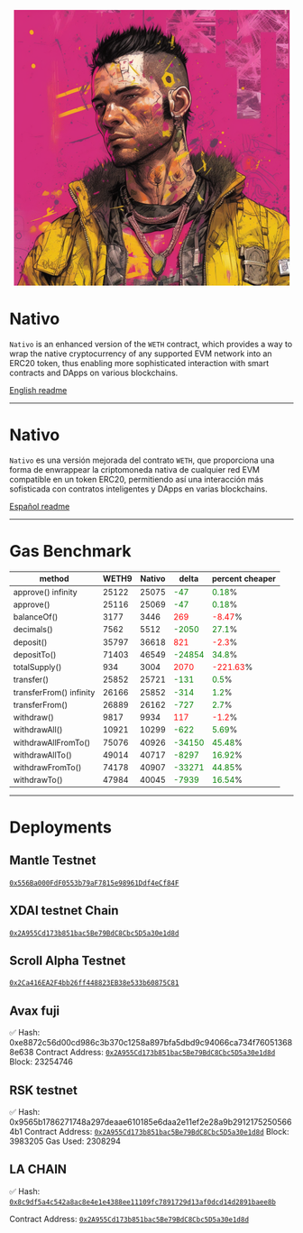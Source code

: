 <p align="center">
  <a href="#nativo">
    <img src="./art/cover.png" alt="readme cover"/>
  </a>
</p>


# Nativo

`Nativo` is an enhanced version of the `WETH` contract, which provides a way to wrap the native cryptocurrency of any supported EVM network into an ERC20 token, thus enabling more sophisticated interaction with smart contracts and DApps on various blockchains.

[English readme](./README-EN.md)

---

# Nativo

`Nativo` es una versión mejorada del contrato `WETH`, que proporciona una forma de enwrappear la criptomoneda nativa de cualquier red EVM compatible en un token ERC20, permitiendo así una interacción más sofisticada con contratos inteligentes y DApps en varias blockchains.

[Español readme](./README-ES.md)


---

# Gas Benchmark

| method           | WETH9   | Nativo   | delta  | percent cheaper |
|------------------|---------|----------|--------|-----------------|
| approve() infinity | 25122 | 25075 | <span style="color:green">-47</span> | <span style="color:green">0.18</span>% |
| approve() | 25116 | 25069 | <span style="color:green">-47</span> | <span style="color:green">0.18</span>% |
| balanceOf() | 3177 | 3446 | <span style="color:red">269</span> | <span style="color:red">-8.47</span>% |
| decimals() | 7562 | 5512 | <span style="color:green">-2050</span> | <span style="color:green">27.1</span>% |
| deposit() | 35797 | 36618 | <span style="color:red">821</span> | <span style="color:red">-2.3</span>% |
| depositTo() | 71403 | 46549 | <span style="color:green">-24854</span> | <span style="color:green">34.8</span>% |
| totalSupply() | 934 | 3004 | <span style="color:red">2070</span> | <span style="color:red">-221.63</span>% |
| transfer() | 25852 | 25721 | <span style="color:green">-131</span> | <span style="color:green">0.5</span>% |
| transferFrom() infinity | 26166 | 25852 | <span style="color:green">-314</span> | <span style="color:green">1.2</span>% |
| transferFrom() | 26889 | 26162 | <span style="color:green">-727</span> | <span style="color:green">2.7</span>% |
| withdraw() | 9817 | 9934 | <span style="color:red">117</span> | <span style="color:red">-1.2</span>% |
| withdrawAll() | 10921 | 10299 | <span style="color:green">-622</span> | <span style="color:green">5.69</span>% |
| withdrawAllFromTo() | 75076 | 40926 | <span style="color:green">-34150</span> | <span style="color:green">45.48</span>% |
| withdrawAllTo() | 49014 | 40717 | <span style="color:green">-8297</span> | <span style="color:green">16.92</span>% |
| withdrawFromTo() | 74178 | 40907 | <span style="color:green">-33271</span> | <span style="color:green">44.85</span>% |
| withdrawTo() | 47984 | 40045 | <span style="color:green">-7939</span> | <span style="color:green">16.54</span>% |

---

# Deployments


## Mantle Testnet

[`0x556Ba000FdF0553b79aF7815e98961Ddf4eCf84F`](https://explorer.testnet.mantle.xyz/address/0x556Ba000FdF0553b79aF7815e98961Ddf4eCf84F)

## XDAI testnet Chain

[`0x2A955Cd173b851bac5Be79BdC8Cbc5D5a30e1d8d`](https://blockscout.chiadochain.net/address/0x2A955Cd173b851bac5Be79BdC8Cbc5D5a30e1d8d)

## Scroll Alpha Testnet

[`0x2Ca416EA2F4bb26ff448823EB38e533b60875C81`](https://blockscout.scroll.io/address/0x2Ca416EA2F4bb26ff448823EB38e533b60875C81/contracts#address-tabs)

## Avax fuji


✅ Hash: 0xe8872c56d00cd986c3b370c1258a897bfa5dbd9c94066ca734f760513688e638
Contract Address: [`0x2A955Cd173b851bac5Be79BdC8Cbc5D5a30e1d8d`](https://testnet.snowtrace.io/address/0x2a955cd173b851bac5be79bdc8cbc5d5a30e1d8d)
Block: 23254746


## RSK testnet

✅ Hash: 0x9565b1786271748a297deaae610185e6daa2e11ef2e28a9b29121752505664b1
Contract Address: [`0x2A955Cd173b851bac5Be79BdC8Cbc5D5a30e1d8d`](https://explorer.testnet.rsk.co/address/0x2a955cd173b851bac5be79bdc8cbc5d5a30e1d8d)
Block: 3983205
Gas Used: 2308294

## LA CHAIN

✅ Hash: [`0x8c9df5a4c542a8ac8e4e1e4388ee11109fc7891729d13af0dcd14d2891baee8b`](https://explorer.lachain.network/tx/0x8c9df5a4c542a8ac8e4e1e4388ee11109fc7891729d13af0dcd14d2891baee8b)

Contract Address: [`0x2A955Cd173b851bac5Be79BdC8Cbc5D5a30e1d8d`](https://explorer.lachain.network/address/0x2A955Cd173b851bac5Be79BdC8Cbc5D5a30e1d8d)

